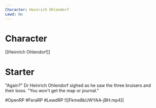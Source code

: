 ```yaml
---
Character: Heinrich Ohlendorf
Lewd: No
---
```

# Character
[[Heinrich Ohlendorf]]

# Starter
"Again?" Dr Heinrich Ohlendorf sighed as he saw the three bruisers and their boss. "You won't get the map or journal."

#OpenRP #FeraRP #LewdRP 
![[Fkme8bUWYAA-jBH.mp4]]